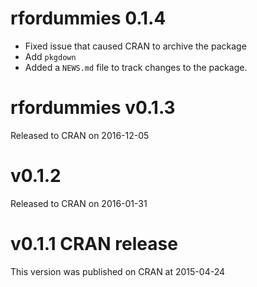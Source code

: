 # rfordummies 0.1.4

* Fixed issue that caused CRAN to archive the package
* Add `pkgdown`
* Added a `NEWS.md` file to track changes to the package.


# rfordummies v0.1.3

Released to CRAN on 2016-12-05


# v0.1.2

Released to CRAN on 2016-01-31


# v0.1.1 CRAN release

This version was published on CRAN at 2015-04-24